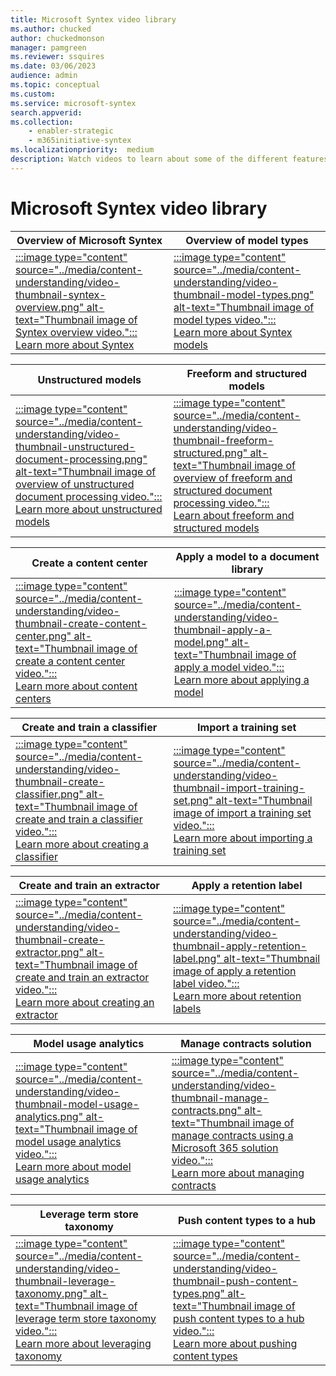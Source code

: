 ```yaml
---
title: Microsoft Syntex video library
ms.author: chucked
author: chuckedmonson
manager: pamgreen
ms.reviewer: ssquires
ms.date: 03/06/2023
audience: admin
ms.topic: conceptual
ms.custom: 
ms.service: microsoft-syntex
search.appverid: 
ms.collection: 
    - enabler-strategic
    - m365initiative-syntex
ms.localizationpriority:  medium
description: Watch videos to learn about some of the different features in Microsoft Syntex.
---
```


# Microsoft Syntex video library

|Overview of Microsoft Syntex  |Overview of model types  |
|---------|---------|
|[:::image type="content" source="../media/content-understanding/video-thumbnail-syntex-overview.png" alt-text="Thumbnail image of Syntex overview video.":::](https://www.microsoft.com/videoplayer/embed/RW15yuU)<br>[Learn more about Syntex](syntex-overview.md)    |[:::image type="content" source="../media/content-understanding/video-thumbnail-model-types.png" alt-text="Thumbnail image of model types video.":::](https://www.microsoft.com/videoplayer/embed/RE4GJXS)<br>[Learn more about Syntex models](model-types-overview.md)          |


|Unstructured models  |Freeform and structured models  |
|---------|---------|
|[:::image type="content" source="../media/content-understanding/video-thumbnail-unstructured-document-processing.png" alt-text="Thumbnail image of overview of unstructured document processing video.":::](https://www.microsoft.com/videoplayer/embed/RE4CSu7)<br>[Learn more about unstructured models](document-understanding-overview.md)    |[:::image type="content" source="../media/content-understanding/video-thumbnail-freeform-structured.png" alt-text="Thumbnail image of overview of freeform and structured document processing video.":::](https://www.microsoft.com/videoplayer/embed/RW15YNo)<br>[Learn about freeform and structured models](freeform-and-document-processing-overview.md)         |


|Create a content center  |Apply a model to a document library  |
|---------|---------|
|[:::image type="content" source="../media/content-understanding/video-thumbnail-create-content-center.png" alt-text="Thumbnail image of create a content center video.":::](https://www.microsoft.com/videoplayer/embed/RE4CPSF)<br>[Learn more about content centers](create-a-content-center.md)     |[:::image type="content" source="../media/content-understanding/video-thumbnail-apply-a-model.png" alt-text="Thumbnail image of apply a model video.":::](https://www.microsoft.com/videoplayer/embed/RE4CSoL)<br>[Learn more about applying a model](apply-a-model.md)         |

|Create and train a classifier  |Import a training set  |
|---------|---------|
|[:::image type="content" source="../media/content-understanding/video-thumbnail-create-classifier.png" alt-text="Thumbnail image of create and train a classifier video.":::](https://www.microsoft.com/videoplayer/embed/RE4CL0R)<br>[Learn more about creating a classifier](create-a-classifier.md)    |[:::image type="content" source="../media/content-understanding/video-thumbnail-import-training-set.png" alt-text="Thumbnail image of import a training set video.":::](https://www.microsoft.com/videoplayer/embed/RE4D0iX)<br>[Learn more about importing a training set](create-a-classifier.md#add-your-example-files)     |

|Create and train an extractor  |Apply a retention label  |
|---------|---------|
|[:::image type="content" source="../media/content-understanding/video-thumbnail-create-extractor.png" alt-text="Thumbnail image of create and train an extractor video.":::](https://www.microsoft.com/videoplayer/embed/RE4CL2G)<br>[Learn more about creating an extractor](create-an-extractor.md)    |[:::image type="content" source="../media/content-understanding/video-thumbnail-apply-retention-label.png" alt-text="Thumbnail image of apply a retention label video.":::](https://www.microsoft.com/videoplayer/embed/RE4GydO)<br>[Learn more about retention labels](apply-a-retention-label-to-a-model.md)     |

|Model usage analytics  |Manage contracts solution  |
|---------|---------|
|[:::image type="content" source="../media/content-understanding/video-thumbnail-model-usage-analytics.png" alt-text="Thumbnail image of model usage analytics video.":::](https://www.microsoft.com/videoplayer/embed/RE4GnhX)<br>[Learn more about model usage analytics](model-usage-analytics.md)     |[:::image type="content" source="../media/content-understanding/video-thumbnail-manage-contracts.png" alt-text="Thumbnail image of manage contracts using a Microsoft 365 solution video.":::](https://www.microsoft.com/videoplayer/embed/RWJUR0)<br>[Learn more about managing contracts](solution-manage-contracts-in-microsoft-365.md)     |

|Leverage term store taxonomy   |Push content types to a hub  |
|---------|---------|
|[:::image type="content" source="../media/content-understanding/video-thumbnail-leverage-taxonomy.png" alt-text="Thumbnail image of leverage term store taxonomy video.":::](https://www.microsoft.com/videoplayer/embed/RE4GpJJ)<br>[Learn more about leveraging taxonomy](leverage-term-store-taxonomy.md)    |[:::image type="content" source="../media/content-understanding/video-thumbnail-push-content-types.png" alt-text="Thumbnail image of push content types to a hub video.":::](https://www.microsoft.com/videoplayer/embed/RE4GyeV)<br>[Learn more about pushing content types](push-content-type-to-hub.md)     |

